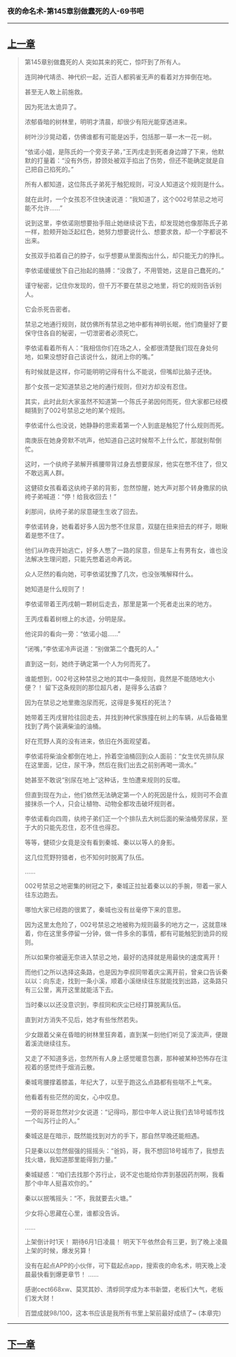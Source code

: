 ### 夜的命名术-第145章别做蠢死的人-69书吧

--------
[上一章](./679cb19635ea67b1440b64a1126fad61.md)
--------


>
>
>
>第145章别做蠢死的人
>突如其来的死亡，惊吓到了所有人。
>
>连同神代靖丞、神代织一起，近百人都鸦雀无声的看着对方摔倒在地。
>
>甚至无人敢上前施救。
>
>因为死法太诡异了。
>
>浓郁昏暗的树林里，明明才清晨，却很少有阳光能穿透进来。
>
>树叶沙沙晃动着，仿佛谁都有可能是凶手，包括那一草一木一花一树。
>
>“依诺小姐，是陈氏的一个旁支子弟，”王丙戌走到死者身边蹲了下来，他默默的打量着：“没有外伤，脖颈处被双手掐出了伤势，但还不能确定就是自己把自己掐死的。”
>
>所有人都知道，这位陈氏子弟死于触犯规则，可没人知道这个规则是什么。
>
>就在此时，一个女孩忍不住快速说道：“我知道了，这个002号禁忌之地可能不允许……”
>
>说到这里，李依诺刚想要抬手阻止她继续说下去，却发现她也像那陈氏子弟一样，脸颊开始泛起红色，她努力想要说什么、想要求救，却一个字都说不出来。
>
>女孩双手掐着自己的脖子，似乎想要从里面掏出什么，却只能无力的挣扎。
>
>李依诺缓缓放下自己抬起的胳膊：“没救了，不用管她，这是自己蠢死的。”
>
>谨守秘密，记住你发现的，但千万不要在禁忌之地里，将它的规则告诉别人。
>
>它会杀死告密者。
>
>禁忌之地通行规则，就仿佛所有禁忌之地中都有神明长眠，他们商量好了要保守住各自的秘密，一切泄密者必须死亡。
>
>李依诺看着所有人：“我相信你们在场之人，全都很清楚我们现在身处何地，如果没想好自己该说什么，就闭上你的嘴。”
>
>有时候就是这样，你可能明明记得有什么不能说，但嘴却比脑子还快。
>
>那个女孩一定知道禁忌之地的通行规则，但对方却没有忍住。
>
>其实，此时此刻大家虽然不知道第一个陈氏子弟因何而死，但大家都已经模糊猜到了002号禁忌之地的某个规则。
>
>李依诺什么也没说，她静静的思索着第一个人到底是触犯了什么规则而死。
>
>南庚辰在她身旁默不吭声，他知道自己这时候帮不上什么忙，那就别帮倒忙。
>
>这时，一个纨绔子弟解开裤腰带背过身去想要尿尿，他实在憋不住了，但又不敢远离人群。
>
>这健硕女孩看着这纨绔子弟的背影，忽然惊醒，她大声对那个转身撒尿的纨绔子弟喊道：“停！给我收回去！”
>
>刹那间，纨绔子弟的尿意硬生生收了回去。
>
>李依诺转身，她看着好多人因为憋不住尿意，双腿在扭来扭去的样子，眼瞅着是憋不住了。
>
>他们从昨夜开始逃亡，好多人憋了一路的尿意，但是车上有男有女，谁也没法解决生理问题，只能先憋着逃命再说。
>
>众人茫然的看向她，可李依诺犹豫了几次，也没张嘴解释什么。
>
>她知道是什么规则了！
>
>李依诺带着王丙戌朝一颗树后走去，那里是第一个死者走出来的地方。
>
>王丙戌看着树根上的水迹，分明是尿。
>
>他诧异的看向一旁：“依诺小姐……”
>
>“闭嘴，”李依诺冷声说道：“别做第二个蠢死的人。”
>
>直到这一刻，她终于确定第一个人为何而死了。
>
>谁能想到，002号这种禁忌之地的其中一条规则，竟然是不能随地大小便？！
>留下这条规则的那位超凡者，是得多么洁癖？
>
>因为在禁忌之地里撒泡尿而死，这得是多冤枉的死法？
>
>她带着王丙戌冒险往回走去，并找到神代家族撞在树上的车辆，从后备箱里找到了两个装满柴油的油桶。
>
>好在荒野人真的没有进来，依旧在外面观望着。
>
>李依诺将柴油全都倒在地上，拎着空油桶回到众人面前：“女生优先排队尿在这里面，记住，尿干净，然后在我们出去之前别再喝一滴水。”
>
>她甚至不敢说“别尿在地上”这种话，生怕遭来规则的反噬。
>
>但直到现在为止，他们依然无法确定第一个人的死因是什么，规则可不会直接抹杀一个人，只会让植物、动物全都攻击破坏规则者。
>
>李依诺看向四周，纨绔子弟们正一个个排队去大树后面的柴油桶旁尿尿，至于大的只能先忍住，忍不住也得忍。
>
>等等，健硕少女竟是没有看到秦城、秦以以等人的身影。
>
>这几位荒野狩猎者，也不知何时脱离了队伍。
>
>……
>
>002号禁忌之地密集的树冠之下，秦城正拉扯着秦以以的手腕，带着一家人往东边跑去。
>
>哪怕大家已经跑的很累了，秦城也没有丝毫停下来的意思。
>
>因为这里太危险了，002号禁忌之地被称为规则最多的地方之一，这就意味着，你在这里多停留一分钟，做一件多余的事情，都有可能触犯到诡异的规则。
>
>所以如果你被逼无奈进入禁忌之地，最好的选择就是用最快的速度离开！
>
>而他们之所以选择这条路，也是因为李叔同带着庆尘离开前，曾亲口告诉秦以以：向东走，找到一条小溪，顺着小溪继续往东就能找到出路，这条路只有三公里，离开这里就能活下去。
>
>当时秦以以还没意识到，李叔同和庆尘已经打算脱离队伍。
>
>直到对方消失不见后，她才有些怅然若失。
>
>少女跟着父亲在昏暗的树林里狂奔着，直到某一刻他们听见了溪流声，便跟着溪流继续往东。
>
>又走了不知道多远，忽然所有人身上感觉暖意包裹，那种被某种恐怖存在注视着的感觉终于烟消云散。
>
>秦城弯腰撑着膝盖，年纪大了，以至于跑这么点路都有些喘不上气来。
>
>他看着有些茫然的闺女，心中叹息。
>
>一旁的哥哥忽然对少女说道：“记得吗，那位中年人说让我们去18号城市找一个叫苏行止的人。”
>
>秦城这是在暗示，既然能找到对方的手下，那自然早晚还能相遇。
>
>只是秦以以忽然倔强的摇摇头：“爸妈，哥，我不想回18号城市了，我想去找火塘，我知道那里能得到力量。”
>
>秦城疑惑：“咱们去找那个苏行止，说不定也能给你弄到基因药剂啊，我看那个中年人挺喜欢你的。”
>
>秦以以抿嘴摇头：“不，我就要去火塘。”
>
>少女将心思藏在心里，谁都没告诉。
>
>……
>
>上架倒计时1天！
>期待6月1日凌晨！
>明天下午依然会有三更，到了晚上凌晨上架的时候，爆发另算！
>
>没有在起点APP的小伙伴，可下载起点app，搜索夜的命名术，明天晚上凌晨最快看到爆更章节！
>……
>
>感谢cect668xw、莫冥其妙、清蜉同学成为本书新盟，老板们大气，老板们发大财！
>
>百盟成就98/100，这本书应该是我所有书里上架前最好成绩了~
>(本章完)
>
>

--------
[下一章](./c10abad0beb4ae87e52474d4b437c100.md)
--------
